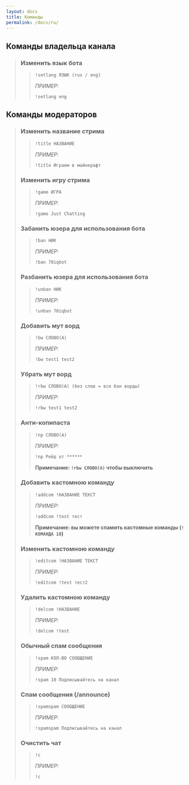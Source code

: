 ```yaml
---
layout: docs
title: Команды
permalink: /docs/ru/
---
```


## Команды владельца канала

>### Изменить язык бота
>>`!setlang ЯЗЫК (rus / eng)`
>>
>>*ПРИМЕР:*
>>```
>>!setlang eng
>>```

## Команды модераторов

>### Изменить название стрима
>>`!title НАЗВАНИЕ`
>>
>>*ПРИМЕР:*
>>```
>>!title Играем в майнкрафт
>>```
>
>### Изменить игру стрима
>>`!game ИГРА`
>>
>>*ПРИМЕР:*
>>```
>>!game Just Chatting
>>```
>
>### Забанить юзера для использования бота
>>`!ban НИК`
>>
>>*ПРИМЕР:*
>>```
>>!ban 70iqbot
>>```
>
>### Разбанить юзера для использования бота
>>`!unban НИК`
>>
>>*ПРИМЕР:*
>>```
>>!unban 70iqbot
>>```
>
>### Добавить мут ворд
>>`!bw СЛОВО(А)`
>>
>>*ПРИМЕР:*
>>```
>>!bw test1 test2
>>```
>
>### Убрать мут ворд
>>`!rbw СЛОВО(А) (без слов = все бан ворды)`
>>
>>*ПРИМЕР:*
>>```
>>!rbw test1 test2
>>```
>
>### Анти-копипаста
>>`!np СЛОВО(А)`
>>
>>*ПРИМЕР:*
>>```
>>!np Рейд от ******
>>```
>>**Примечание: ```!rbw СЛОВО(А)``` чтобы выключить**
>
>### Добавить кастомною команду
>>`!addcom !НАЗВАНИЕ ТЕКСТ`
>>
>>*ПРИМЕР:*
>>```
>>!addcom !test тест
>>```
>>**Примечание: вы можете спамить кастомные команды (```!КОМАНДА 10```)**
>
>### Изменить кастомною команду
>>`!editcom !НАЗВАНИЕ ТЕКСТ`
>>
>>*ПРИМЕР:*
>>```
>>!editcom !test тест2
>>```
>
>### Удалить кастомною команду
>>`!delcom !НАЗВАНИЕ`
>>
>>*ПРИМЕР:*
>>```
>>!delcom !test
>>```
>
>### Обычный спам сообщения
>>`!spam КОЛ-ВО СООБЩЕНИЕ`
>>
>>*ПРИМЕР:*
>>```
>>!spam 10 Подписывайтесь на канал
>>```
>
>### Спам сообщения (/announce)
>>`!spamspam СООБЩЕНИЕ`
>>
>>*ПРИМЕР:*
>>```
>>!spamspam Подписывайтесь на канал
>>```
>
>### Очистить чат
>>`!c`
>>
>>*ПРИМЕР:*
>>```
>>!c
>>```
